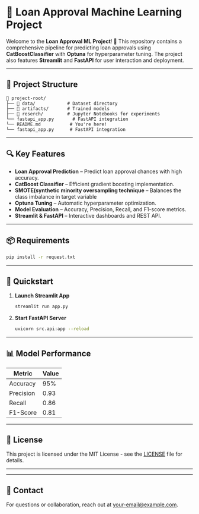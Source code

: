 # 🏦 Loan Approval Machine Learning Project

Welcome to the **Loan Approval ML Project**! 🚀 This repository contains a comprehensive pipeline for predicting loan approvals using **CatBoostClassifier** with **Optuna** for hyperparameter tuning. The project also features **Streamlit** and **FastAPI** for user interaction and deployment.

---

## 🧰 Project Structure
```
📂 project-root/
├── 📁 data/            # Dataset directory
├── 📁 artifacts/       # Trained models
├── 📁 reserch/         # Jupyter Notebooks for experiments
└── fastapi_app.py       # FastAPI integration
└── README.md           # You're here! 
└── fastapi_app.py      # FastAPI integration
```

---

## 🔍 Key Features
- **Loan Approval Prediction** – Predict loan approval chances with high accuracy.
- **CatBoost Classifier** – Efficient gradient boosting implementation.
- **SMOTE(synthetic minority oversampling technique** – Balances the class imbalance in target variable
- **Optuna Tuning** – Automatic hyperparameter optimization.
- **Model Evaluation** – Accuracy, Precision, Recall, and F1-score metrics.
- **Streamlit & FastAPI** – Interactive dashboards and REST API.

---

## 📦 Requirements
```bash
pip install -r request.txt
```

---

## 🚀 Quickstart
1. **Launch Streamlit App**
   ```bash
   streamlit run app.py
   ```
2. **Start FastAPI Server**
   ```bash
   uvicorn src.api:app --reload
   ```

---

## 📊 Model Performance
| Metric         | Value          |
|----------------|----------------|
| Accuracy       | 95%            |
| Precision      | 0.93           |
| Recall         | 0.86           |
| F1-Score       | 0.81           |

---

## 📜 License
This project is licensed under the MIT License - see the [LICENSE](LICENSE) file for details.

---

---

## 📧 Contact
For questions or collaboration, reach out at [your-email@example.com](mailto:your-email@example.com).

